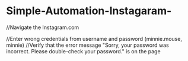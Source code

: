 # Simple-Automation-Instagaram-
 //Navigate the Instagram.com
 
 //Enter wrong credentials from username and password (minnie.mouse, minnie)
 //Verify that the error message "Sorry, your password was incorrect. Please double-check your password." is on the page
       
